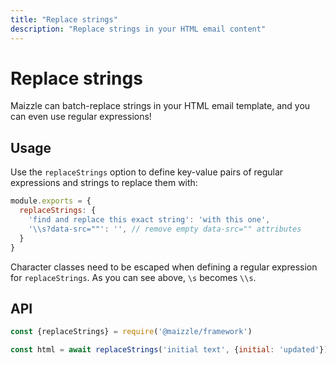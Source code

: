 ```yaml
---
title: "Replace strings"
description: "Replace strings in your HTML email content"
---
```


# Replace strings

Maizzle can batch-replace strings in your HTML email template, and you can even use regular expressions!

## Usage

Use the `replaceStrings` option to define key-value pairs of regular expressions and strings to replace them with:

<code-sample title="config.js">

  ```js
  module.exports = {
    replaceStrings: {
      'find and replace this exact string': 'with this one',
      '\\s?data-src=""': '', // remove empty data-src="" attributes
    }
  }
  ```

</code-sample>

<alert type="warning">Character classes need to be escaped when defining a regular expression for `replaceStrings`. As you can see above, `\s` becomes `\\s`.</alert>

## API

<code-sample title="app.js">

  ```js
  const {replaceStrings} = require('@maizzle/framework')

  const html = await replaceStrings('initial text', {initial: 'updated'})
  ```

</code-sample>
